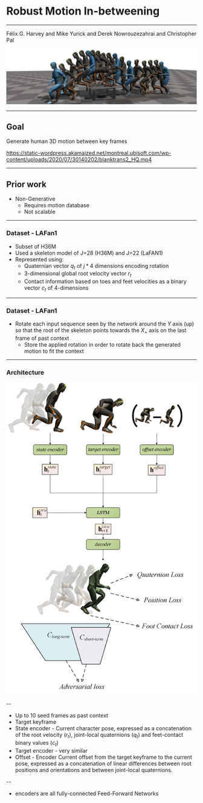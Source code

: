 # Robust Motion In-betweening
---
Félix G. Harvey and Mike Yurick and Derek Nowrouzezahrai and Christopher Pal

![header](../assets/header.png)

---

## Goal

Generate human 3D motion between key frames

https://static-wordpress.akamaized.net/montreal.ubisoft.com/wp-content/uploads/2020/07/30140202/blanktrans2_HQ.mp4
<!-- <video data-autoplay src="../assets/example.mp4"></video> -->

---

## Prior work

* Non-Generative
    * Requires motion database
    * Not scalable

---

### Dataset - LAFan1
* Subset of H36M
* Used a skeleton model of J=28 (H36M) and J=22 (LaFAN1)
* Represented using:
    * Quaternian vector $q_t$ of $j * 4$ dimensions encoding rotation
    * 3-dimensional global root velocity vector $r_t$
    * Contact information based on toes and feet velocities as a binary vector $c_t$ of 4-dimensions

---

### Dataset - LAFan1
* Rotate each input sequence seen by the network around the $Y$ axis (up) so that the root of the skeleton points towards the $X_+$ axis on the last frame of past context
    *  Store the applied rotation in order to rotate back the generated motion to fit the context

---

### Architecture 
![architecture](../assets/toplevel.png)

--

* Up to 10 seed frames as past context 
* Target keyframe
* State encoder - Current character pose, expressed as a concatenation of the root velocity ($r_t$), joint-local quaternions ($q_t$) and feet-contact binary values ($c_t$)
* Target encoder - very similar
* Offset - Encoder Current offset from the target keyframe to the current pose, expressed as a concatenation of linear differences between root positions and orientations and between joint-local quaternions.

--

* encoders are all fully-connected Feed-Forward Networks